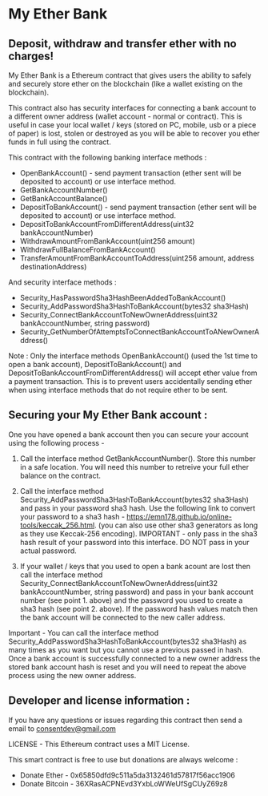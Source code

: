# My Ether Bank
## Deposit, withdraw and transfer ether with no charges!

My Ether Bank is a Ethereum contract that gives users the ability to safely and securely store ether on the blockchain (like a wallet existing on the blockchain).

This contract also has security interfaces for connecting a bank account to a different owner address (wallet account - normal or contract).  This is useful in case your local wallet / keys (stored on PC, mobile, usb or a piece of paper) is lost, stolen or destroyed as you will be able to recover you ether funds in full using the contract.

This contract with the following banking interface methods :

* OpenBankAccount() - send payment transaction (ether sent will be deposited to account) or use interface method.
* GetBankAccountNumber()
* GetBankAccountBalance()
* DepositToBankAccount() - send payment transaction (ether sent will be deposited to account) or use interface method.
* DepositToBankAccountFromDifferentAddress(uint32 bankAccountNumber)
* WithdrawAmountFromBankAccount(uint256 amount)
* WithdrawFullBalanceFromBankAccount()
* TransferAmountFromBankAccountToAddress(uint256 amount, address destinationAddress)

And security interface methods :

* Security_HasPasswordSha3HashBeenAddedToBankAccount()
* Security_AddPasswordSha3HashToBankAccount(bytes32 sha3Hash)
* Security_ConnectBankAccountToNewOwnerAddress(uint32 bankAccountNumber, string password)
* Security_GetNumberOfAttemptsToConnectBankAccountToANewOwnerAddress()

Note : Only the interface methods OpenBankAccount() (used the 1st time to open a bank account), DepositToBankAccount() and DepositToBankAccountFromDifferentAddress() will accept ether value from a payment transaction. This is to prevent users accidentally sending ether when using interface methods that do not require ether to be sent.

## Securing your My Ether Bank account :

One you have opened a bank account then you can secure your account using the following process -

1. Call the interface method GetBankAccountNumber(). Store this number in a safe location. You will need this number
   to retreive your full ether balance on the contract.

2. Call the interface method Security_AddPasswordSha3HashToBankAccount(bytes32 sha3Hash) and pass in your password sha3 hash.
   Use the following link to convert your password to a sha3 hash - https://emn178.github.io/online-tools/keccak_256.html. (you can also use other sha3 generators as long as they use Keccak-256 encoding). IMPORTANT - only pass in the sha3 hash result of your password into this interface. DO NOT pass in your actual password.

3. If your wallet / keys that you used to open a bank acount are lost then call the interface method Security_ConnectBankAccountToNewOwnerAddress(uint32 bankAccountNumber, string password) and pass in your bank account number (see point 1. above) and the password you used to create a sha3 hash (see point 2. above).  If the password hash values match then the bank account will be connected to the new caller address.

Important - You can call the interface method Security_AddPasswordSha3HashToBankAccount(bytes32 sha3Hash) as many times as you want but you cannot use a previous passed in hash.  Once a bank account is successfully connected to a new owner address the stored bank account hash is reset and you will need to repeat the above process using the new owner address.

## Developer and license information :

If you have any questions or issues regarding this contract then send a email to consentdev@gmail.com 

LICENSE - This Ethereum contract uses a MIT License.

This smart contract is free to use but donations are always welcome :
* Donate Ether - 0x65850dfd9c511a5da3132461d57817f56acc1906
* Donate Bitcoin - 36XRasACPNEvd3YxbLoWWeUfSgCUyZ69z8 